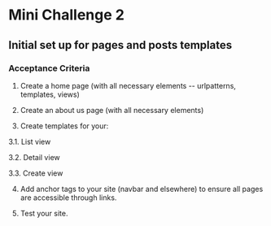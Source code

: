 # Mini Challenge 2

 

## Initial set up for pages and posts templates

 

### Acceptance Criteria

1. Create a home page (with all necessary elements -- urlpatterns, templates, views)

2. Create an about us page (with all necessary elements)

3. Create templates for your:

3.1. List view

3.2. Detail view

3.3. Create view

4. Add anchor tags to your site (navbar and elsewhere) to ensure all pages are accessible through links.

5. Test your site.